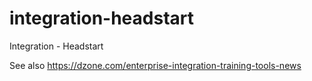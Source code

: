 # integration-headstart
Integration - Headstart

See also https://dzone.com/enterprise-integration-training-tools-news
